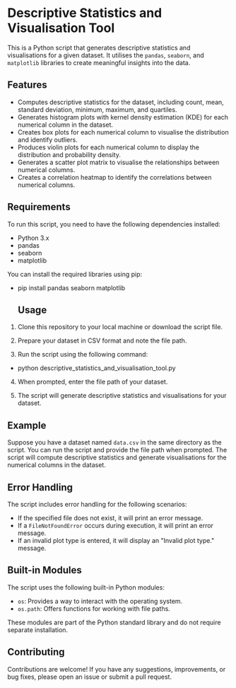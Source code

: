 # Descriptive Statistics and Visualisation Tool

This is a Python script that generates descriptive statistics and visualisations for a given dataset. It utilises the `pandas`, `seaborn`, and `matplotlib` libraries to create meaningful insights into the data.

## Features

- Computes descriptive statistics for the dataset, including count, mean, standard deviation, minimum, maximum, and quartiles.
- Generates histogram plots with kernel density estimation (KDE) for each numerical column in the dataset.
- Creates box plots for each numerical column to visualise the distribution and identify outliers.
- Produces violin plots for each numerical column to display the distribution and probability density.
- Generates a scatter plot matrix to visualise the relationships between numerical columns.
- Creates a correlation heatmap to identify the correlations between numerical columns.

## Requirements

To run this script, you need to have the following dependencies installed:

- Python 3.x
- pandas
- seaborn
- matplotlib

You can install the required libraries using pip:
- pip install pandas seaborn matplotlib

  ## Usage

1. Clone this repository to your local machine or download the script file.

2. Prepare your dataset in CSV format and note the file path.

3. Run the script using the following command:
- python descriptive_statistics_and_visualisation_tool.py

4. When prompted, enter the file path of your dataset.

5. The script will generate descriptive statistics and visualisations for your dataset.

## Example

Suppose you have a dataset named `data.csv` in the same directory as the script. You can run the script and provide the file path when prompted.
The script will compute descriptive statistics and generate visualisations for the numerical columns in the dataset.

## Error Handling

The script includes error handling for the following scenarios:

- If the specified file does not exist, it will print an error message.
- If a `FileNotFoundError` occurs during execution, it will print an error message.
- If an invalid plot type is entered, it will display an "Invalid plot type." message.

## Built-in Modules

The script uses the following built-in Python modules:

- `os`: Provides a way to interact with the operating system.
- `os.path`: Offers functions for working with file paths.

These modules are part of the Python standard library and do not require separate installation.

## Contributing

Contributions are welcome! If you have any suggestions, improvements, or bug fixes, please open an issue or submit a pull request.
